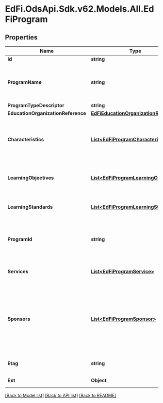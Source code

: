 # EdFi.OdsApi.Sdk.v62.Models.All.EdFiProgram

## Properties

Name | Type | Description | Notes
------------ | ------------- | ------------- | -------------
**Id** | **string** |  | [optional] 
**ProgramName** | **string** | The formal name of the program of instruction, training, services, or benefits available through federal, state, or local agencies. | 
**ProgramTypeDescriptor** | **string** | The type of program. | 
**EducationOrganizationReference** | [**EdFiEducationOrganizationReference**](EdFiEducationOrganizationReference.md) |  | 
**Characteristics** | [**List&lt;EdFiProgramCharacteristic&gt;**](EdFiProgramCharacteristic.md) | An unordered collection of programCharacteristics. Reflects important characteristics of the program, such as categories or particular indications. | [optional] 
**LearningObjectives** | [**List&lt;EdFiProgramLearningObjective&gt;**](EdFiProgramLearningObjective.md) | An unordered collection of programLearningObjectives. References the learning objective(s) with which the program is associated. | [optional] 
**LearningStandards** | [**List&lt;EdFiProgramLearningStandard&gt;**](EdFiProgramLearningStandard.md) | An unordered collection of programLearningStandards. Learning standard followed by this program. | [optional] 
**ProgramId** | **string** | A unique number or alphanumeric code assigned to a program by a school, school system, a state, or other agency or entity. | [optional] 
**Services** | [**List&lt;EdFiProgramService&gt;**](EdFiProgramService.md) | An unordered collection of programServices. Defines the services this program provides to students. | [optional] 
**Sponsors** | [**List&lt;EdFiProgramSponsor&gt;**](EdFiProgramSponsor.md) | An unordered collection of programSponsors. Ultimate and intermediate providers of funds for a particular educational or service program or activity, or for an individual&#39;s participation in the program or activity (e.g., Federal, State, ESC, District, School, Private Organization). | [optional] 
**Etag** | **string** | A unique system-generated value that identifies the version of the resource. | [optional] 
**Ext** | **Object** | Extensions to the Program entity. | [optional] 

[[Back to Model list]](../README.md#documentation-for-models) [[Back to API list]](../README.md#documentation-for-api-endpoints) [[Back to README]](../README.md)

